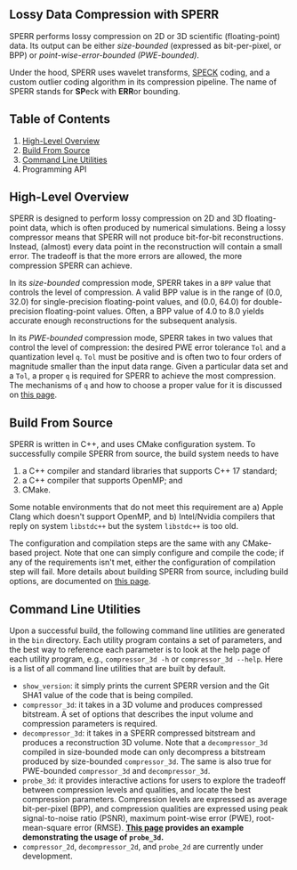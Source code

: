 ## Lossy Data Compression with SPERR

SPERR performs lossy compression on 2D or 3D scientific (floating-point) data.
Its output can be either _size-bounded_ (expressed as bit-per-pixel, or BPP) or
_point-wise-error-bounded (PWE-bounded)_.

Under the hood, SPERR uses wavelet transforms, [SPECK](https://ieeexplore.ieee.org/document/1347192) coding,
and a custom outlier coding algorithm in its compression pipeline.
The name of SPERR stands for **SP**eck with **ERR**or bounding.

## Table of Contents

1. [High-Level Overview](#high-level-overview)
2. [Build From Source](#build-from-source)
3. [Command Line Utilities](#command-line-utilities)
4. Programming API

## High-Level Overview <a name="high-level-overview"></a>

SPERR is designed to perform lossy compression on 2D and 3D floating-point
data, which is often produced by numerical simulations.
Being a lossy compressor means that SPERR will not produce
bit-for-bit reconstructions.
Instead, (almost) every data point in the
reconstruction will contain a small error.
The tradeoff is that the more errors are allowed,
the more compression SPERR can achieve.

In its _size-bounded_ compression mode, SPERR takes in a `BPP` value that
controls the level of compression. A valid BPP value is in the range of
(0.0, 32.0) for single-precision floating-point values, and (0.0, 64.0) for
double-precision floating-point values.
Often, a BPP value of 4.0 to 8.0 yields accurate enough reconstructions for
the subsequent analysis.

In its _PWE-bounded_ compression mode, SPERR takes in two values that control
the level of compression: the desired PWE error tolerance `Tol` and a
quantization level `q`.
`Tol` must be positive and is often two to four orders of magnitude smaller
than the input data range.
Given a particular data set and a `Tol`, a proper `q` is required for SPERR
to achieve the most compression.
The mechanisms of `q` and how to choose a proper value for it is discussed
on [this page](https://github.com/shaomeng/SPERR/wiki/CLI:-Understanding-Quantization-Level-q).


## Build From Source <a name="build-from-source"></a>

SPERR is written in C++, and uses CMake configuration system.
To successfully compile SPERR from source, the build system needs to have
1. a C++ compiler and standard libraries that supports C++ 17 standard;
3. a C++ compiler that supports OpenMP; and
4. CMake.

Some notable environments that do not meet this requirement are 
a) Apple Clang which doesn't support OpenMP, and
b) Intel/Nvidia compilers that reply on system `libstdc++` but 
the system `libstdc++` is too old.

The configuration and compilation steps are the same with any CMake-based project.
Note that one can simply configure and compile the code; if any of the
requirements isn't met, either the configuration of compilation step will fail.
More details about building SPERR from source, including build options,
are documented on [this page](https://github.com/shaomeng/SPERR/wiki/Build-SPERR-From-Source).


## Command Line Utilities <a name="command-line-utilities"></a>

Upon a successful build, the following command line utilities are generated in the `bin` directory.
Each utility program contains a set of parameters, and the best way to reference
each parameter is to look at the help page of each utility program, e.g.,
`compressor_3d -h` or `compressor_3d --help`.
Here is a list of all command line utilities that are built by default.

- `show_version`: it simply prints the current SPERR version and the Git SHA1
  value of the code that is being compiled.
- `compressor_3d`: it takes in a 3D volume and produces compressed bitstream.
  A set of options that describes the input volume and compression parameters
  is required.
- `decompressor_3d`: it takes in a SPERR compressed bitstream and produces a
  reconstruction 3D volume.
  Note that a `decompressor_3d` compiled in size-bounded mode can only decompress
  a bitstream produced by size-bounded `compressor_3d`.
  The same is also true for PWE-bounded `compressor_3d` and `decompressor_3d`.
- `probe_3d`: it provides interactive actions for users to explore the tradeoff
  between compression levels and qualities, and locate the best compression parameters.
  Compression levels are expressed as average bit-per-pixel (BPP), and
  compression qualities are expressed using peak signal-to-noise ratio (PSNR),
  maximum point-wise error (PWE), root-mean-square error (RMSE). 
  **[This page](https://github.com/shaomeng/SPERR/wiki/CLI:-Exploring-Compression-Parameters-Using-probe_3d)
  provides an example demonstrating the usage of `probe_3d`.**
- `compressor_2d`, `decompressor_2d`, and `probe_2d` are currently under development.

